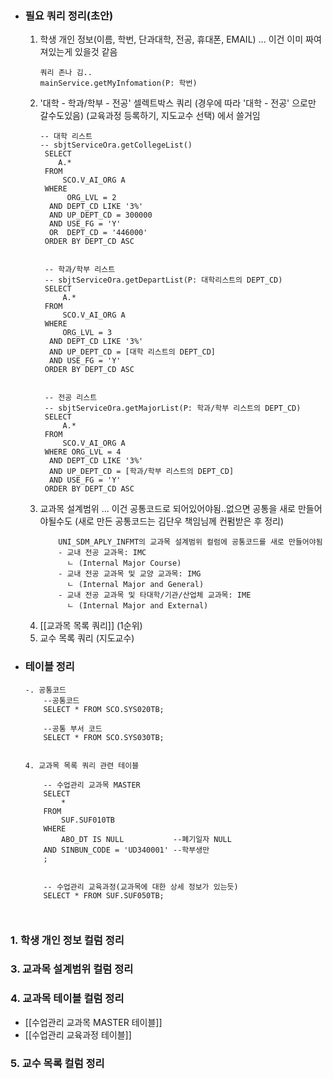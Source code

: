 
- ### 필요 쿼리 정리(초안)
	1. 학생 개인 정보(이름, 학번, 단과대학, 전공, 휴대폰, EMAIL) ... 이건 이미 짜여져있는게 있을것 같음
	   ```
	   쿼리 존나 김..
	   mainService.getMyInfomation(P: 학번)
		```
	2. '대학 - 학과/학부 - 전공' 셀렉트박스 쿼리 (경우에 따라 '대학 - 전공' 으로만 갈수도있음)  (교육과정 등록하기, 지도교수 선택) 에서 쓸거임	   
	   ```
	   -- 대학 리스트
	   -- sbjtServiceOra.getCollegeList()
		SELECT 
		   A.* 
		FROM 
			SCO.V_AI_ORG A 
		WHERE 
			 ORG_LVL = 2 
		 AND DEPT_CD LIKE '3%'
		 AND UP_DEPT_CD = 300000 
		 AND USE_FG = 'Y' 
		 OR  DEPT_CD = '446000' 
		ORDER BY DEPT_CD ASC 


		-- 학과/학부 리스트 
		-- sbjtServiceOra.getDepartList(P: 대학리스트의 DEPT_CD)
		SELECT 
			A.* 
		FROM 
			SCO.V_AI_ORG A 
		WHERE 
			ORG_LVL = 3 
		 AND DEPT_CD LIKE '3%'
		 AND UP_DEPT_CD = [대학 리스트의 DEPT_CD] 
		 AND USE_FG = 'Y' 
		ORDER BY DEPT_CD ASC 


		-- 전공 리스트
		-- sbjtServiceOra.getMajorList(P: 학과/학부 리스트의 DEPT_CD)
		SELECT 
			A.* 
		FROM 
			SCO.V_AI_ORG A 
		WHERE ORG_LVL = 4 
		 AND DEPT_CD LIKE '3%' 
		 AND UP_DEPT_CD = [학과/학부 리스트의 DEPT_CD] 
		 AND USE_FG = 'Y' 
		ORDER BY DEPT_CD ASC 

		```
	3. 교과목 설계범위 ... 이건 공통코드로 되어있어야됨..없으면 공통을 새로 만들어야될수도
	   (새로 만든 공통코드는 김단우 책임님께 컨펌받은 후 정리)
	   ```
		   UNI_SDM_APLY_INFMT의 교과목 설계범위 컬럼에 공통코드를 새로 만들어야됨
		   - 교내 전공 교과목: IMC 
		     ㄴ (Internal Major Course)
		   - 교내 전공 교과목 및 교양 교과목: IMG 
		     ㄴ (Internal Major and General)
		   - 교내 전공 교과목 및 타대학/기관/산업체 교과목: IME 
		     ㄴ (Internal Major and External)
		```
	1. [[교과목 목록 쿼리]] (1순위)
	2. 교수 목록 쿼리 (지도교수)


- ### 테이블 정리
	```
	-. 공통코드
		--공통코드  
		SELECT * FROM SCO.SYS020TB;
	
		--공통 부서 코드  
		SELECT * FROM SCO.SYS030TB;


	4. 교과목 목록 쿼리 관련 테이블

		-- 수업관리 교과목 MASTER
		SELECT 
			* 
		FROM 
			SUF.SUF010TB
		WHERE 
			ABO_DT IS NULL           --폐기일자 NULL
		AND SINBUN_CODE = 'UD340001' --학부생만
		;
		

		-- 수업관리 교육과정(교과목에 대한 상세 정보가 있는듯)
		SELECT * FROM SUF.SUF050TB;
		
		

	```

### 1. 학생 개인 정보 컬럼 정리

### 3. 교과목 설계범위 컬럼 정리

### 4. 교과목 테이블 컬럼 정리

- [[수업관리 교과목 MASTER 테이블]]
- [[수업관리 교육과정 테이블]]
### 5. 교수 목록 컬럼 정리
